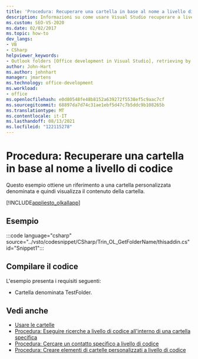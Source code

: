 ```yaml
---
title: 'Procedura: Recuperare una cartella in base al nome a livello di codice'
description: Informazioni su come usare Visual Studio recuperare a livello di codice una cartella in base al nome e quindi visualizzare il contenuto della cartella.
ms.custom: SEO-VS-2020
ms.date: 02/02/2017
ms.topic: how-to
dev_langs:
- VB
- CSharp
helpviewer_keywords:
- Outlook folders [Office development in Visual Studio], retrieving by name
author: John-Hart
ms.author: johnhart
manager: jmartens
ms.technology: office-development
ms.workload:
- office
ms.openlocfilehash: e0d80548fe48b8152a639272f5538ef5c9aac7cf
ms.sourcegitcommit: 68897da7d74c31ae1ebf5d47c7b5ddc9b108265b
ms.translationtype: MT
ms.contentlocale: it-IT
ms.lasthandoff: 08/13/2021
ms.locfileid: "122115278"
---
```

# <a name="how-to-programmatically-retrieve-a-folder-by-name"></a>Procedura: Recuperare una cartella in base al nome a livello di codice
  Questo esempio ottiene un riferimento a una cartella personalizzata denominata e quindi visualizza il contenuto della cartella.

 [!INCLUDE[appliesto_olkallapp](../vsto/includes/appliesto-olkallapp-md.md)]

## <a name="example"></a>Esempio
 :::code language="csharp" source="../vsto/codesnippet/CSharp/Trin_OL_GetFolderName/thisaddin.cs" id="Snippet1":::

## <a name="compile-the-code"></a>Compilare il codice
 L'esempio presenta i requisiti seguenti:

- Cartella denominata TestFolder.

## <a name="see-also"></a>Vedi anche
- [Usare le cartelle](../vsto/working-with-folders.md)
- [Procedura: Eseguire ricerche a livello di codice all'interno di una cartella specifica](../vsto/how-to-programmatically-search-within-a-specific-folder.md)
- [Procedura: Cercare un contatto specifico a livello di codice](../vsto/how-to-programmatically-search-for-a-specific-contact.md)
- [Procedura: Creare elementi di cartelle personalizzati a livello di codice](../vsto/how-to-programmatically-create-custom-folder-items.md)
